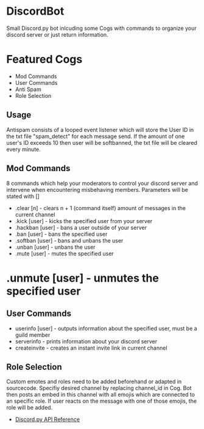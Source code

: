# DiscordBot

Small Discord.py bot inlcuding some Cogs with commands to organize your discord server or just return information.

# Featured Cogs
* Mod Commands
* User Commands
* Anti Spam
* Role Selection

## Usage
Antispam consists of a looped event listener which will store the User ID in the txt file "spam_detect" for each message send.
If the amount of one user's ID exceeds 10 then user will be softbanned, the txt file will be cleared every minute.

## Mod Commands
8 commands which help your moderators to control your discord server and intervene when encountering misbehaving members.
Parameters will be stated with []

* .clear [n]        - clears n + 1 (command itself) amount of messages in the current channel
* .kick [user]      - kicks the specified user from your server
* .hackban [user]   - bans a user outside of your server
* .ban [user]       - bans the specified user
* .softban [user]   - bans and unbans the user
* .unban [user]     - unbans the user
* .mute [user]      - mutes the specified user
# .unmute [user]    - unmutes the specified user

## User Commands

* userinfo [user]   - outputs information about the specified user, must be a guild member
* serverinfo        - prints information about your discord server
* createinvite      - creates an instant invite link in current channel

## Role Selection
Custom emotes and roles need to be added beforehand or adapted in sourcecode.
Specifiy desired channel by replacing channel_id in Cog.
Bot then posts an embed in this channel with all emojis which are connected to an specific role.
If user reacts on the message with one of those emojis, the role will be added.

* [Discord.py API Reference](https://discordpy.readthedocs.io/en/stable/api.html)
